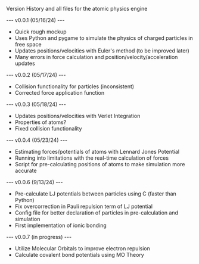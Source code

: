 Version History and all files for the atomic physics engine

--- v0.0.1 (05/16/24) ---
- Quick rough mockup
- Uses Python and pygame to simulate the physics of charged particles in free space
- Updates positions/velocities with Euler's method (to be improved later)
- Many errors in force calculation and position/velocity/acceleration updates

--- v0.0.2 (05/17/24) ---
- Collision functionality for particles (inconsistent)
- Corrected force application function

--- v0.0.3 (05/18/24) ---
- Updates positions/velocities with Verlet Integration
- Properties of atoms?
- Fixed collision functionality

--- v0.0.4 (05/23/24) ---
- Estimating forces/potentials of atoms with Lennard Jones Potential
- Running into limitations with the real-time calculation of forces
- Script for pre-calculating positions of atoms to make simulation more accurate

--- v0.0.6 (9/13/24) ---
- Pre-calculate LJ potentials between particles using C (faster than Python)
- Fix overcorrection in Pauli repulsion term of LJ potential
- Config file for better declaration of particles in pre-calculation and simulation
- First implementation of ionic bonding

--- v0.0.7 (in progress) ---
- Utilize Molecular Orbitals to improve electron repulsion
- Calculate covalent bond potentials using MO Theory
